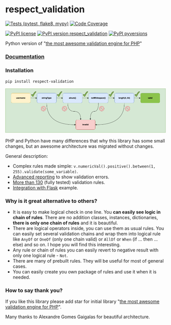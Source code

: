 # respect_validation
[![Tests (pytest, flake8, mypy)](https://github.com/gurkin33/respect_validation/actions/workflows/tests.yml/badge.svg)](https://github.com/gurkin33/respect_validation/actions/workflows/tests.yml)
[![Code Coverage](https://img.shields.io/codecov/c/github/gurkin33/respect_validation?style=flat-square)](https://codecov.io/gh/gurkin33/respect_validation)

[![PyPI license](https://img.shields.io/pypi/l/respect-validation.svg?style=flat-square)](https://pypi.python.org/pypi/respect-validation/)
[![PyPI version respect_validation](https://img.shields.io/pypi/v/respect-validation.svg?style=flat-square)](https://pypi.org/project/respect-validation/)
[![PyPI pyversions](https://img.shields.io/pypi/pyversions/respect-validation.svg?style=flat-square)](https://pypi.python.org/pypi/respect-validation/)

Python version of "[the most awesome validation engine for PHP](https://github.com/Respect/Validation)"

### [Documentation](https://gurkin33.github.io/respect_validation/)

### Installation

```bash
pip install respect-validation
```

<p align="center">
  <img src="docs/logo_schema_slim.png" />
</p>

PHP and Python have many differences that why this library has some small changes, but an awesome architecture was migrated without changes.

General description:

- Complex rules made simple: `v.numericVal().positive().between(1, 255).validate(some_variable)`.
- [Advanced reporting](https://gurkin33.github.io/respect_validation/feature-guide/#getting-all-messages-as-a-dict/) to show validation errors.
- [More than 130](https://gurkin33.github.io/respect_validation/list-of-rules/) (fully tested) validation rules.
- [Integration with Flask](https://gurkin33.github.io/respect_validation/flask%20integration/2_simple_flask/) example.

### Why is it great alternative to others?

- It is easy to make logical check in one line. You __can easily see logic
in chain of rules__. There are no addition classes, instances,
dictionaries, __there is only one chain of rules__ and it is
beautiful.
- There are logical operators inside, you can use them as usual rules.
You can easily set several validation chains and wrap them into
logical rule like `AnyOf` or `OneOf` (only one chain valid) or
`AllOf` or `When` (if ... then ... else) and so on. I hope you will
find this interesting.
- Any rule or chain of rules you can easily revert to negative result
with only one logical rule - `Not`.
- There are many of prebuilt rules. They will be useful for most of
general cases.
- You can easily create you own package of rules and use it when it is
needed.

### How to say thank you?

If you like this library please add star for initial library
"[the most awesome validation engine for PHP](https://github.com/Respect/Validation)".

Many thanks to Alexandre Gomes Gaigalas for beautiful architecture.
